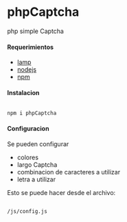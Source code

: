 # phpCaptcha

php simple Captcha

#### Requerimientos

* [lamp](https://bitnami.com/stack/lamp/installer)
* [nodejs](https://nodejs.org/es/)
* [npm](https://www.npmjs.com/)


#### Instalacion

```

npm i phpCaptcha

```
#### Configuracion

Se pueden configurar 
* colores
* largo Captcha
* combinacion de caracteres a utilizar
* letra a utilizar

Esto se puede hacer desde el archivo:

```

/js/config.js

```

